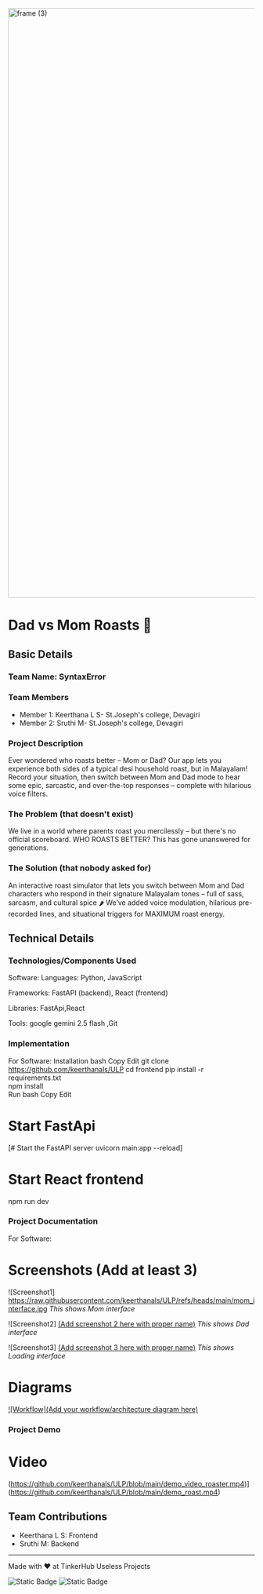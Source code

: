 <img width="3188" height="1202" alt="frame (3)" src="https://github.com/user-attachments/assets/517ad8e9-ad22-457d-9538-a9e62d137cd7" />


# Dad vs Mom Roasts 🎯


## Basic Details
### Team Name: SyntaxError


### Team Members
- Member 1: Keerthana L S- St.Joseph's college, Devagiri
- Member 2: Sruthi M- St.Joseph's college, Devagiri

### Project Description
Ever wondered who roasts better – Mom or Dad? Our app lets you experience both sides of a typical desi household roast, but in Malayalam! Record your situation, then switch between Mom and Dad mode to hear some epic, sarcastic, and over-the-top responses – complete with hilarious voice filters.


### The Problem (that doesn't exist)
We live in a world where parents roast you mercilessly – but there's no official scoreboard. WHO ROASTS BETTER?
This has gone unanswered for generations.


### The Solution (that nobody asked for)
An interactive roast simulator that lets you switch between Mom and Dad characters who respond in their signature Malayalam tones – full of sass, sarcasm, and cultural spice 🌶
We’ve added voice modulation, hilarious pre-recorded lines, and situational triggers for MAXIMUM roast energy.


## Technical Details
### Technologies/Components Used

Software:
Languages: Python, JavaScript

Frameworks: FastAPI (backend), React (frontend)

Libraries: FastApi,React

Tools: google gemini 2.5 flash ,Git


### Implementation
For Software:
Installation
bash
Copy
Edit
git clone https://github.com/keerthanals/ULP
cd frontend 
pip install -r requirements.txt  
npm install  
Run
bash
Copy
Edit
# Start FastApi
[# Start the FastAPI server uvicorn main:app --reload]
# Start React frontend
npm run dev


### Project Documentation
For Software:

# Screenshots (Add at least 3)
![Screenshot1]
https://raw.githubusercontent.com/keerthanals/ULP/refs/heads/main/mom_interface.jpg
*This shows Mom interface*

![Screenshot2]
[(Add screenshot 2 here with proper name)](https://raw.githubusercontent.com/keerthanals/ULP/refs/heads/main/dad_interface.jpg)
*This shows Dad interface*

![Screenshot3]
[(Add screenshot 3 here with proper name)](https://raw.githubusercontent.com/keerthanals/ULP/refs/heads/main/loading_interface.jpg)
*This shows Loading interface*

# Diagrams
[![Workflow](Add your workflow/architecture diagram here)](https://github.com/keerthanals/ULP/blob/main/md%20workflow.png)



### Project Demo
# Video
(https://github.com/keerthanals/ULP/blob/main/demo_video_roaster.mp4)](https://github.com/keerthanals/ULP/blob/main/demo_roast.mp4)


## Team Contributions
- Keerthana L S: Frontend
- Sruthi M: Backend

---
Made with ❤️ at TinkerHub Useless Projects 

![Static Badge](https://img.shields.io/badge/TinkerHub-24?color=%23000000&link=https%3A%2F%2Fwww.tinkerhub.org%2F)
![Static Badge](https://img.shields.io/badge/UselessProjects--25-25?link=https%3A%2F%2Fwww.tinkerhub.org%2Fevents%2FQ2Q1TQKX6Q%2FUseless%2520Projects)


